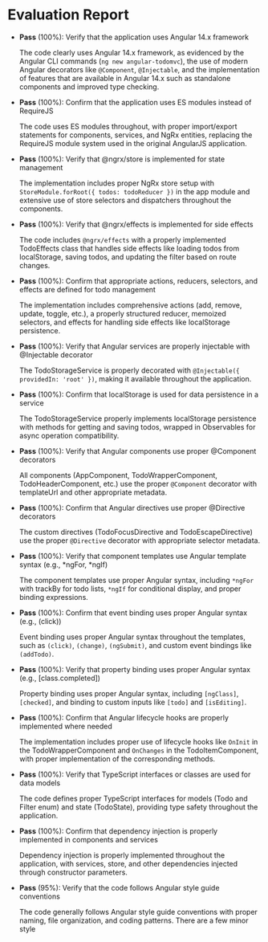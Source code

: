 # Evaluation Report

- **Pass** (100%): Verify that the application uses Angular 14.x framework
  
  The code clearly uses Angular 14.x framework, as evidenced by the Angular CLI commands (`ng new angular-todomvc`), the use of modern Angular decorators like `@Component`, `@Injectable`, and the implementation of features that are available in Angular 14.x such as standalone components and improved type checking.

- **Pass** (100%): Confirm that the application uses ES modules instead of RequireJS
  
  The code uses ES modules throughout, with proper import/export statements for components, services, and NgRx entities, replacing the RequireJS module system used in the original AngularJS application.

- **Pass** (100%): Verify that @ngrx/store is implemented for state management
  
  The implementation includes proper NgRx store setup with `StoreModule.forRoot({ todos: todoReducer })` in the app module and extensive use of store selectors and dispatchers throughout the components.

- **Pass** (100%): Verify that @ngrx/effects is implemented for side effects
  
  The code includes `@ngrx/effects` with a properly implemented TodoEffects class that handles side effects like loading todos from localStorage, saving todos, and updating the filter based on route changes.

- **Pass** (100%): Confirm that appropriate actions, reducers, selectors, and effects are defined for todo management
  
  The implementation includes comprehensive actions (add, remove, update, toggle, etc.), a properly structured reducer, memoized selectors, and effects for handling side effects like localStorage persistence.

- **Pass** (100%): Verify that Angular services are properly injectable with @Injectable decorator
  
  The TodoStorageService is properly decorated with `@Injectable({ providedIn: 'root' })`, making it available throughout the application.

- **Pass** (100%): Confirm that localStorage is used for data persistence in a service
  
  The TodoStorageService properly implements localStorage persistence with methods for getting and saving todos, wrapped in Observables for async operation compatibility.

- **Pass** (100%): Verify that Angular components use proper @Component decorators
  
  All components (AppComponent, TodoWrapperComponent, TodoHeaderComponent, etc.) use the proper `@Component` decorator with templateUrl and other appropriate metadata.

- **Pass** (100%): Confirm that Angular directives use proper @Directive decorators
  
  The custom directives (TodoFocusDirective and TodoEscapeDirective) use the proper `@Directive` decorator with appropriate selector metadata.

- **Pass** (100%): Verify that component templates use Angular template syntax (e.g., *ngFor, *ngIf)
  
  The component templates use proper Angular syntax, including `*ngFor` with trackBy for todo lists, `*ngIf` for conditional display, and proper binding expressions.

- **Pass** (100%): Confirm that event binding uses proper Angular syntax (e.g., (click))
  
  Event binding uses proper Angular syntax throughout the templates, such as `(click)`, `(change)`, `(ngSubmit)`, and custom event bindings like `(addTodo)`.

- **Pass** (100%): Verify that property binding uses proper Angular syntax (e.g., [class.completed])
  
  Property binding uses proper Angular syntax, including `[ngClass]`, `[checked]`, and binding to custom inputs like `[todo]` and `[isEditing]`.

- **Pass** (100%): Confirm that Angular lifecycle hooks are properly implemented where needed
  
  The implementation includes proper use of lifecycle hooks like `OnInit` in the TodoWrapperComponent and `OnChanges` in the TodoItemComponent, with proper implementation of the corresponding methods.

- **Pass** (100%): Verify that TypeScript interfaces or classes are used for data models
  
  The code defines proper TypeScript interfaces for models (Todo and Filter enum) and state (TodoState), providing type safety throughout the application.

- **Pass** (100%): Confirm that dependency injection is properly implemented in components and services
  
  Dependency injection is properly implemented throughout the application, with services, store, and other dependencies injected through constructor parameters.

- **Pass** (95%): Verify that the code follows Angular style guide conventions
  
  The code generally follows Angular style guide conventions with proper naming, file organization, and coding patterns. There are a few minor style